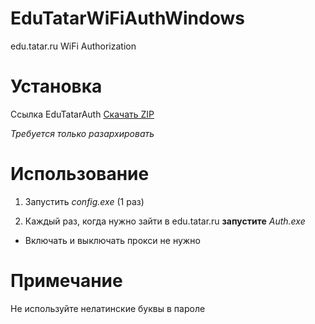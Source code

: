# EduTatarWiFiAuthWindows
edu.tatar.ru WiFi Authorization

# Установка

Ссылка EduTatarAuth [Скачать ZIP](https://github.com/rustammm/EduTatarWiFiAuthWindows/releases/latest)

*Требуется только разархировать*

# Использование

1. Запустить *config.exe* (1 раз)

2. Каждый раз, когда нужно зайти в edu.tatar.ru **запустите** *Auth.exe*
  * Включать и выключать прокси не нужно

# Примечание

Не используйте нелатинские буквы в пароле
